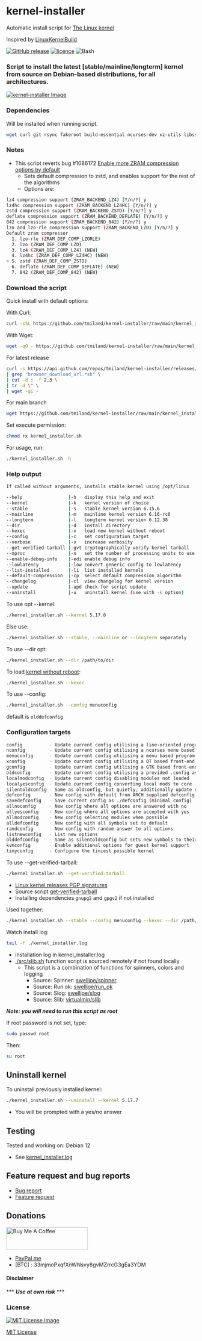 # kernel-installer
Automatic install script for [The Linux kernel](https://www.kernel.org)

Inspired by [LinuxKernelBuild](https://github.com/Angristan/LinuxKernelBuild)

[![GitHub release](https://img.shields.io/github/release/tmiland/kernel-installer.svg?style=for-the-badge)](https://github.com/tmiland/kernel-installer/releases)
[![licence](https://img.shields.io/github/license/tmiland/kernel-installer.svg?style=for-the-badge)](https://github.com/tmiland/kernel-installer/blob/master/LICENSE)
![Bash](https://img.shields.io/badge/Language-SH-4EAA25.svg?style=for-the-badge)

### Script to install the latest [stable/mainline/longterm] kernel from source on Debian-based distributions, for all architectures.

[![kernel-installer Image](https://raw.githubusercontent.com/tmiland/kernel-installer/main/_images/kernel_installer.png)](https://github.com/tmiland/kernel-installer/blob/main/_images/kernel_installer.png)

### Dependencies

Will be installed when running script.
```bash
wget curl git rsync fakeroot build-essential ncurses-dev xz-utils libssl-dev bc liblz4-tool paxctl libelf-dev flex bison
```

### Notes

- This script reverts bug #1086172 [Enable more ZRAM compression options by default](https://bugs.debian.org/cgi-bin/bugreport.cgi?bug=1086172)
  - Sets default compression to zstd, and enables support for the rest of the algorithms
  - Options are:
```bash
lz4 compression support (ZRAM_BACKEND_LZ4) [Y/n/?] y
lz4hc compression support (ZRAM_BACKEND_LZ4HC) [Y/n/?] y
zstd compression support (ZRAM_BACKEND_ZSTD) [Y/n/?] y
deflate compression support (ZRAM_BACKEND_DEFLATE) [Y/n/?] y
842 compression support (ZRAM_BACKEND_842) [Y/n/?] y
lzo and lzo-rle compression support (ZRAM_BACKEND_LZO) [Y/n/?] y
Default zram compressor
  1. lzo-rle (ZRAM_DEF_COMP_LZORLE)
  2. lzo (ZRAM_DEF_COMP_LZO)
  3. lz4 (ZRAM_DEF_COMP_LZ4) (NEW)
  4. lz4hc (ZRAM_DEF_COMP_LZ4HC) (NEW)
> 5. zstd (ZRAM_DEF_COMP_ZSTD)
  6. deflate (ZRAM_DEF_COMP_DEFLATE) (NEW)
  7. 842 (ZRAM_DEF_COMP_842) (NEW)
```

### Download the script

Quick install with default options:

With Curl:
```bash
curl -sSL https://github.com/tmiland/kernel-installer/raw/main/kernel_installer.sh | bash || exit 0
```
With Wget:
```bash
wget -qO - https://github.com/tmiland/kernel-installer/raw/main/kernel_installer.sh | bash || exit 0
```

For latest release

```bash
curl -s https://api.github.com/repos/tmiland/kernel-installer/releases/latest \
| grep "browser_download_url.*sh" \
| cut -d : -f 2,3 \
| tr -d \" \
| wget -qi -
```

For main branch
```bash
wget https://github.com/tmiland/kernel-installer/raw/main/kernel_installer.sh
```

Set execute permission:
```bash
chmod +x kernel_installer.sh
```
For usage, run:
```bash
./kernel_installer.sh -h
```

### Help output

```bash
If called without arguments, installs stable kernel using /opt/linux

--help                 |-h   display this help and exit
--kernel               |-k   kernel version of choice
--stable               |-s   stable kernel version 6.15.6
--mainline             |-m   mainline kernel version 6.16-rc6
--longterm             |-l   longterm kernel version 6.12.38
--dir                  |-d   install directory
--kexec                |-x   load new kernel without reboot
--config               |-c   set configuration target
--verbose              |-v   increase verbosity
--get-verified-tarball |-gvt cryptographically verify kernel tarball
--nproc                |-n   set the number of processing units to use
--enable-debug-info    |-edi enable debug info
--lowlatency           |-low convert generic config to lowlatency
--list-installed       |-li  list installed kernels
--default-compression  |-cp  select default compression algorithm
--changelog            |-cl  view changelog for kernel version
--update               |-upd check for script update
--uninstall            |-u   uninstall kernel (use with -k option)
```

To use opt --kernel:
```bash
./kernel_installer.sh --kernel 5.17.8
```
Else use:
```bash
./kernel_installer.sh --stable, --mainline or --longterm separately
```
To use --dir opt:
```bash
./kernel_installer.sh --dir /path/to/dir
```
To load [kernel without reboot](https://linux.die.net/man/8/kexec):
```bash
./kernel_installer.sh --kexec
```
To use --config:
```bash
./kernel_installer.sh --config menuconfig
```
default is `olddefconfig`

### Configuration targets

```bash
config          - Update current config utilising a line-oriented program
nconfig         - Update current config utilising a ncurses menu based program
menuconfig      - Update current config utilising a menu based program
xconfig         - Update current config utilising a QT based front-end
gconfig         - Update current config utilising a GTK based front-end
oldconfig       - Update current config utilising a provided .config as base
localmodconfig  - Update current config disabling modules not loaded
localyesconfig  - Update current config converting local mods to core
silentoldconfig - Same as oldconfig, but quietly, additionally update deps
defconfig       - New config with default from ARCH supplied defconfig
savedefconfig   - Save current config as ./defconfig (minimal config)
allnoconfig     - New config where all options are answered with no
allyesconfig    - New config where all options are accepted with yes
allmodconfig    - New config selecting modules when possible
alldefconfig    - New config with all symbols set to default
randconfig      - New config with random answer to all options
listnewconfig   - List new options
olddefconfig    - Same as silentoldconfig but sets new symbols to their default value
kvmconfig       - Enable additional options for guest kernel support
tinyconfig      - Configure the tiniest possible kernel
```

To use --get-verified-tarball:
```bash
./kernel_installer.sh --get-verified-tarball
```
 - [Linux kernel releases PGP signatures](https://www.kernel.org/category/signatures.html)
 - Source script [get-verified-tarball](https://git.kernel.org/pub/scm/linux/kernel/git/mricon/korg-helpers.git/tree/get-verified-tarball)
 - Installing dependencies `gnupg2` and `gpgv2` if not installed

Used together:
```bash
./kernel_installer.sh --stable --config menuconfig --kexec --dir /path/to/dir --get-verified-tarball
```

Watch install log:
```bash
tail -f ./kernel_installer.log
```

- installation log in kernel_installer.log
- [./src/slib.sh](https://github.com/tmiland/kernel-installer/blob/main/src/slib.sh) function script is sourced remotely if not found locally
  - This script is a combination of functions for spinners, colors and logging
    - Source: Spinner: [swelljoe/spinner](https://github.com/swelljoe/spinner)
    - Source: Run ok: [swelljoe/run_ok](https://github.com/swelljoe/run_ok)
    - Source: Slog: [swelljoe/slog](https://github.com/swelljoe/slog)
    - Source: Slib: [virtualmin/slib](https://github.com/virtualmin/slib)

***Note: you will need to run this script as root***

If root password is not set, type:

```bash
sudo passwd root
```

Then:

```bash
su root
```

## Uninstall kernel

To uninstall previously installed kernel:
```bash
./kernel_installer.sh --uninstall --kernel 5.17.7
```

- You will be prompted with a yes/no answer

## Testing

Tested and working on: Debian 12

- See [kernel_installer.log](https://raw.githubusercontent.com/tmiland/kernel-installer/main/log/kernel_installer.log)

## Feature request and bug reports
- [Bug report](https://github.com/tmiland/kernel-installer/issues/new?assignees=tmiland&labels=bug&template=bug_report.md&title=Bug-report:)
- [Feature request](https://github.com/tmiland/kernel-installer/issues/new?assignees=tmiland&labels=enhancement&template=feature_request.md&title=Feature-request:)

## Donations
<a href="https://www.buymeacoffee.com/tmiland" target="_blank"><img src="https://cdn.buymeacoffee.com/buttons/v2/default-yellow.png" alt="Buy Me A Coffee" style="height: 60px !important;width: 217px !important;" ></a>
- [PayPal me](https://paypal.me/milandtommy)
- [BTC] : 33mjmoPxqfXnWNsvy8gvMZrrcG3gEa3YDM

#### Disclaimer 

*** ***Use at own risk*** ***

### License

[![MIT License Image](https://upload.wikimedia.org/wikipedia/commons/thumb/0/0c/MIT_logo.svg/220px-MIT_logo.svg.png)](https://github.com/tmiland/kernel-installer/blob/master/LICENSE)

[MIT License](https://github.com/tmiland/kernel-installer/blob/master/LICENSE)
